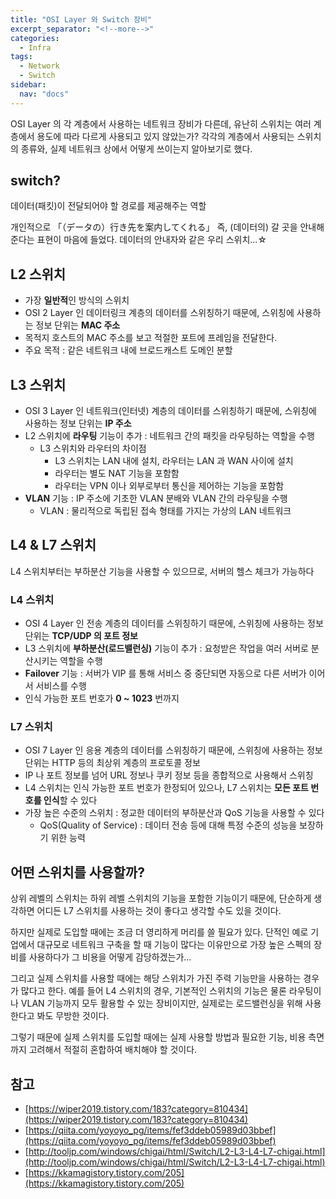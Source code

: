 ```yaml
---
title: "OSI Layer 와 Switch 장비"
excerpt_separator: "<!--more-->"
categories:
  - Infra
tags:
  - Network
  - Switch
sidebar:
  nav: "docs"
---
```

OSI Layer 의 각 계층에서 사용하는 네트워크 장비가 다른데, 유난히 스위치는 여러 계층에서 용도에 따라 다르게 사용되고 있지 않았는가? 각각의 계층에서 사용되는 스위치의 종류와, 실제 네트워크 상에서 어떻게 쓰이는지 알아보기로 했다.

## switch?

데이터(패킷)이 전달되어야 할 경로를 제공해주는 역할

개인적으로 「（データの）行き先を案内してくれる」 즉, (데이터의) 갈 곳을 안내해 준다는 표현이 마음에 들었다. 데이터의 안내자와 같은 우리 스위치...☆

## L2 스위치

- 가장 **일반적**인 방식의 스위치
- OSI 2 Layer 인 데이터링크 계층의 데이터를 스위칭하기 때문에, 스위칭에 사용하는 정보 단위는 **MAC 주소**
- 목적지 호스트의 MAC 주소를 보고 적절한 포트에 프레임을 전달한다.
- 주요 목적 : 같은 네트워크 내에 브로드캐스트 도메인 분할

## L3 스위치

- OSI 3 Layer 인 네트워크(인터넷) 계층의 데이터를 스위칭하기 때문에, 스위칭에 사용하는 정보 단위는 **IP 주소**
- L2 스위치에 **라우팅** 기능이 추가 : 네트워크 간의 패킷을 라우팅하는 역할을 수행
    - L3 스위치와 라우터의 차이점
        - L3 스위치는 LAN 내에 설치, 라우터는 LAN 과 WAN 사이에 설치
        - 라우터는 별도 NAT 기능을 포함함
        - 라우터는 VPN 이나 외부로부터 통신을 제어하는 기능을 포함함
- **VLAN** 기능 : IP 주소에 기초한 VLAN 분배와 VLAN 간의 라우팅을 수행
    - VLAN : 물리적으로 독립된 접속 형태를 가지는 가상의 LAN 네트워크

## L4 & L7 스위치

L4 스위치부터는 부하분산 기능을 사용할 수 있으므로, 서버의 헬스 체크가 가능하다

### L4 스위치

- OSI 4 Layer 인 전송 계층의 데이터를 스위칭하기 때문에, 스위칭에 사용하는 정보 단위는 **TCP/UDP 의 포트 정보**
- L3 스위치에 **부하분산(로드밸런싱)** 기능이 추가 : 요청받은 작업을 여러 서버로 분산시키는 역할을 수행
- **Failover** 기능 : 서버가 VIP 를 통해 서비스 중 중단되면 자동으로 다른 서버가 이어서 서비스를 수행
- 인식 가능한 포트 번호가 **0 ~ 1023** 번까지

### L7 스위치

- OSI 7 Layer 인 응용 계층의 데이터를 스위칭하기 때문에, 스위칭에 사용하는 정보 단위는 HTTP 등의 최상위 계층의 프로토콜 정보
- IP 나 포트 정보를 넘어 URL 정보나 쿠키 정보 등을 종합적으로 사용해서 스위칭
- L4 스위치는 인식 가능한 포트 번호가 한정되어 있으나, L7 스위치는 **모든 포트 번호를 인식**할 수 있다
- 가장 높은 수준의 스위치 : 정교한 데이터의 부하분산과 QoS 기능을 사용할 수 있다
    - QoS(Quality of Service) : 데이터 전송 등에 대해 특정 수준의 성능을 보장하기 위한 능력

## 어떤 스위치를 사용할까?

상위 레벨의 스위치는 하위 레벨 스위치의 기능을 포함한 기능이기 때문에, 단순하게 생각하면 어디든 L7 스위치를 사용하는 것이 좋다고 생각할 수도 있을 것이다. 

하지만 실제로 도입할 때에는 조금 더 영리하게 머리를 쓸 필요가 있다. 단적인 예로 기업에서 대규모로 네트워크 구축을 할 때 기능이 많다는 이유만으로 가장 높은 스펙의 장비를 사용하다가 그 비용을 어떻게 감당하겠는가...

그리고 실제 스위치를 사용할 때에는 해당 스위치가 가진 주력 기능만을 사용하는 경우가 많다고 한다. 예를 들어 L4 스위치의 경우, 기본적인 스위치의 기능은 물론 라우팅이나 VLAN 기능까지 모두 활용할 수 있는 장비이지만, 실제로는 로드밸런싱을 위해 사용한다고 봐도 무방한 것이다.

그렇기 때문에 실제 스위치를 도입할 때에는 실제 사용할 방법과 필요한 기능, 비용 측면까지 고려해서 적절히 혼합하여 배치해야 할 것이다.

## 참고

- [https://wiper2019.tistory.com/183?category=810434](https://wiper2019.tistory.com/183?category=810434)
- [https://qiita.com/yoyoyo_pg/items/fef3ddeb05989d03bbef](https://qiita.com/yoyoyo_pg/items/fef3ddeb05989d03bbef)
- [http://tooljp.com/windows/chigai/html/Switch/L2-L3-L4-L7-chigai.html](http://tooljp.com/windows/chigai/html/Switch/L2-L3-L4-L7-chigai.html)
- [https://kkamagistory.tistory.com/205](https://kkamagistory.tistory.com/205)
